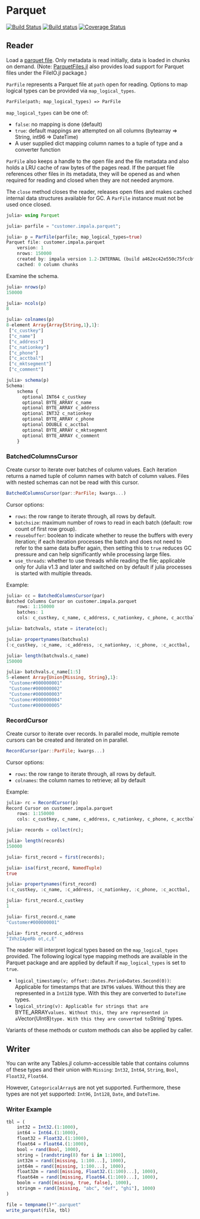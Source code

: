# Parquet

[![Build Status](https://travis-ci.org/JuliaIO/Parquet.jl.svg?branch=master)](https://travis-ci.org/JuliaIO/Parquet.jl)
[![Build status](https://ci.appveyor.com/api/projects/status/gx8pvdiiery74r9l/branch/master?svg=true)](https://ci.appveyor.com/project/tanmaykm/parquet-jl-cufdj/branch/master)
[![Coverage Status](https://coveralls.io/repos/github/JuliaIO/Parquet.jl/badge.svg?branch=master)](https://coveralls.io/github/JuliaIO/Parquet.jl?branch=master)

## Reader

Load a [parquet file](https://en.wikipedia.org/wiki/Apache_Parquet). Only metadata is read initially, data is loaded in chunks on demand. (Note: [ParquetFiles.jl](https://github.com/queryverse/ParquetFiles.jl) also provides load support for Parquet files under the FileIO.jl package.)

`ParFile` represents a Parquet file at `path` open for reading. Options to map logical types can be provided via `map_logical_types`.

```
ParFile(path; map_logical_types) => ParFile
```

`map_logical_types` can be one of:

- `false`: no mapping is done (default)
- `true`: default mappings are attempted on all columns (bytearray => String, int96 => DateTime)
- A user supplied dict mapping column names to a tuple of type and a converter function

`ParFile` also keeps a handle to the open file and the file metadata and also holds a LRU cache of raw bytes of the pages read. If the parquet file references other files in its metadata, they will be opened as and when required for reading and closed when they are not needed anymore.

The `close` method closes the reader, releases open files and makes cached internal data structures available for GC. A `ParFile` instance must not be used once closed.

```julia
julia> using Parquet

julia> parfile = "customer.impala.parquet";

julia> p = ParFile(parfile; map_logical_types=true)
Parquet file: customer.impala.parquet
    version: 1
    nrows: 150000
    created by: impala version 1.2-INTERNAL (build a462ec42e550c75fccbff98c720f37f3ee9d55a3)
    cached: 0 column chunks
```

Examine the schema.

```julia
julia> nrows(p)
150000

julia> ncols(p)
8

julia> colnames(p)
8-element Array{Array{String,1},1}:
 ["c_custkey"]
 ["c_name"]
 ["c_address"]
 ["c_nationkey"]
 ["c_phone"]
 ["c_acctbal"]
 ["c_mktsegment"]
 ["c_comment"]

julia> schema(p)
Schema:
    schema {
      optional INT64 c_custkey
      optional BYTE_ARRAY c_name
      optional BYTE_ARRAY c_address
      optional INT32 c_nationkey
      optional BYTE_ARRAY c_phone
      optional DOUBLE c_acctbal
      optional BYTE_ARRAY c_mktsegment
      optional BYTE_ARRAY c_comment
    }
```

### BatchedColumnsCursor

Create cursor to iterate over batches of column values. Each iteration returns a named tuple of column names with batch of column values. Files with nested schemas can not be read with this cursor.

```julia
BatchedColumnsCursor(par::ParFile; kwargs...)
```

Cursor options:
- `rows`: the row range to iterate through, all rows by default.
- `batchsize`: maximum number of rows to read in each batch (default: row count of first row group).
- `reusebuffer`: boolean to indicate whether to reuse the buffers with every iteration; if each iteration processes the batch and does not need to refer to the same data buffer again, then setting this to `true` reduces GC pressure and can help significantly while processing large files.
- `use_threads`: whether to use threads while reading the file; applicable only for Julia v1.3 and later and switched on by default if julia processes is started with multiple threads.

Example:

```julia
julia> cc = BatchedColumnsCursor(par)
Batched Columns Cursor on customer.impala.parquet
    rows: 1:150000
    batches: 1
    cols: c_custkey, c_name, c_address, c_nationkey, c_phone, c_acctbal, c_mktsegment, c_comment

julia> batchvals, state = iterate(cc);

julia> propertynames(batchvals)
(:c_custkey, :c_name, :c_address, :c_nationkey, :c_phone, :c_acctbal, :c_mktsegment, :c_comment)

julia> length(batchvals.c_name)
150000

julia> batchvals.c_name[1:5]
5-element Array{Union{Missing, String},1}:
 "Customer#000000001"
 "Customer#000000002"
 "Customer#000000003"
 "Customer#000000004"
 "Customer#000000005"
```

### RecordCursor

Create cursor to iterate over records. In parallel mode, multiple remote cursors can be created and iterated on in parallel.

```julia
RecordCursor(par::ParFile; kwargs...)
```

Cursor options:
- `rows`: the row range to iterate through, all rows by default.
- `colnames`: the column names to retrieve; all by default

Example:

```julia
julia> rc = RecordCursor(p)
Record Cursor on customer.impala.parquet
    rows: 1:150000
    cols: c_custkey, c_name, c_address, c_nationkey, c_phone, c_acctbal, c_mktsegment, c_comment

julia> records = collect(rc);

julia> length(records)
150000

julia> first_record = first(records);

julia> isa(first_record, NamedTuple)
true

julia> propertynames(first_record)
(:c_custkey, :c_name, :c_address, :c_nationkey, :c_phone, :c_acctbal, :c_mktsegment, :c_comment)

julia> first_record.c_custkey
1

julia> first_record.c_name
"Customer#000000001"

julia> first_record.c_address
"IVhzIApeRb ot,c,E"
```

The reader will interpret logical types based on the `map_logical_types` provided. The following logical type mapping methods are available in the Parquet package and are applied by default if `map_logical_types` is set to `true`.

- `logical_timestamp(v; offset::Dates.Period=Dates.Second(0))`: Applicable for timestamps that are `INT96` values. Without this they are represented in a `Int128` type. With this they are converted to `DateTime` types.
- `logical_string(v): Applicable for strings that are `BYTE_ARRAY` values. Without this, they are represented in a `Vector{UInt8}` type. With this they are converted to `String` types.

Variants of these methods or custom methods can also be applied by caller.

## Writer

You can write any Tables.jl column-accessible table that contains columns of these types and their union with `Missing`: `Int32`, `Int64`, `String`, `Bool`, `Float32`, `Float64`.

However, `CategoricalArray`s are not yet supported. Furthermore, these types are not yet supported: `Int96`, `Int128`, `Date`, and `DateTime`.

### Writer Example

```julia
tbl = (
    int32 = Int32.(1:1000),
    int64 = Int64.(1:1000),
    float32 = Float32.(1:1000),
    float64 = Float64.(1:1000),
    bool = rand(Bool, 1000),
    string = [randstring(8) for i in 1:1000],
    int32m = rand([missing, 1:100...], 1000),
    int64m = rand([missing, 1:100...], 1000),
    float32m = rand([missing, Float32.(1:100)...], 1000),
    float64m = rand([missing, Float64.(1:100)...], 1000),
    boolm = rand([missing, true, false], 1000),
    stringm = rand([missing, "abc", "def", "ghi"], 1000)
)

file = tempname()*".parquet"
write_parquet(file, tbl)
```
